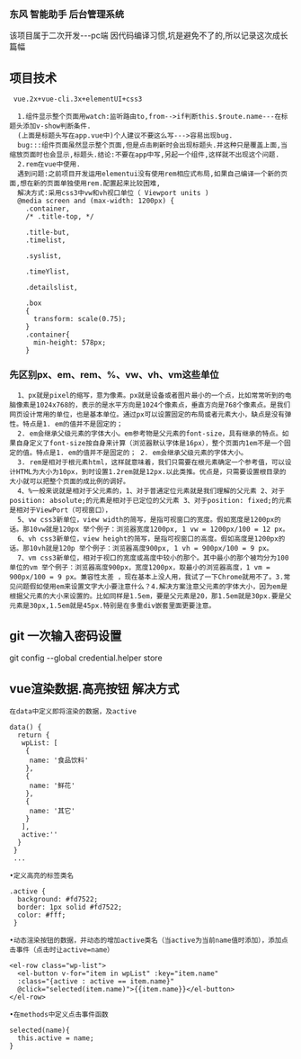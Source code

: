 
### 东风 智能助手 后台管理系统

  该项目属于二次开发---pc端
  因代码编译习惯,坑是避免不了的,所以记录这次成长篇幅
  
  ## 项目技术
     vue.2x+vue-cli.3x+elementUI+css3
    
      1.组件显示整个页面用watch:监听路由to,from-->if判断this.$route.name---在标题头添加v-show判断条件.
      (上面是标题头写在app.vue中)个人建议不要这么写--->容易出现bug.    
      bug:::组件页面虽然显示整个页面,但是点击刷新时会出现标题头.并这种只是覆盖上面,当缩放页面时也会显示,标题头.结论:不要在app中写,另起一个组件,这样就不出现这个问题.
      2.rem在vue中使用.
      遇到问题:之前项目开发运用elementui没有使用rem相应式布局,如果自己编译一个新的页面,想在新的页面单独使用rem.配置起来比较困难,
      解决方式:采用css3中vw和vh视口单位（ Viewport units )
      @media screen and (max-width: 1200px) {
        .container,
        /* .title-top, */

        .title-but,
        .timelist,

        .syslist,

        .timeYlist,

        .detailslist,

        .box
        {
          transform: scale(0.75);
        }
        .container{
          min-height: 578px;
        }
        
  ### 先区别px、em、rem、%、vw、vh、vm这些单位
      1、px就是pixel的缩写，意为像素。px就是设备或者图片最小的一个点，比如常常听到的电脑像素是1024x768的，表示的是水平方向是1024个像素点，垂直方向是768个像素点。是我们网页设计常用的单位，也是基本单位。通过px可以设置固定的布局或者元素大小，缺点是没有弹性。特点是1. em的值并不是固定的； 
      2. em会继承父级元素的字体大小。em参考物是父元素的font-size，具有继承的特点。如果自身定义了font-size按自身来计算（浏览器默认字体是16px），整个页面内1em不是一个固定的值。特点是1. em的值并不是固定的； 2. em会继承父级元素的字体大小。
      3. rem是相对于根元素html，这样就意味着，我们只需要在根元素确定一个参考值，可以设计HTML为大小为10px，到时设置1.2rem就是12px.以此类推。优点是，只需要设置根目录的大小就可以把整个页面的成比例的调好。
      4、%一般来说就是相对于父元素的，1、对于普通定位元素就是我们理解的父元素 2、对于position: absolute;的元素是相对于已定位的父元素 3、对于position: fixed;的元素是相对于ViewPort（可视窗口），
      5、vw css3新单位，view width的简写，是指可视窗口的宽度。假如宽度是1200px的话。那10vw就是120px 举个例子：浏览器宽度1200px, 1 vw = 1200px/100 = 12 px。
      6、vh css3新单位，view height的简写，是指可视窗口的高度。假如高度是1200px的话。那10vh就是120p 举个例子：浏览器高度900px, 1 vh = 900px/100 = 9 px。
      7、vm css3新单位，相对于视口的宽度或高度中较小的那个。其中最小的那个被均分为100单位的vm 举个例子：浏览器高度900px，宽度1200px，取最小的浏览器高度，1 vm = 900px/100 = 9 px。兼容性太差 ，现在基本上没人用，我试了一下Chrome就用不了。3.常见问题假如使用em来设置文字大小要注意什么？4.解决方案注意父元素的字体大小，因为em是根据父元素的大小来设置的。比如同样是1.5em，要是父元素是20，那1.5em就是30px.要是父元素是30px,1.5em就是45px.特别是在多重div嵌套里面更要注意。


## git 一次输入密码设置
  git config --global credential.helper store
## vue渲染数据.高亮按钮 解决方式
    在data中定义即将渲染的数据，及active

	data() {
	  return {
	   wpList: [
	    {
	     name: '食品饮料'
	    },
	    {
	     name: '鲜花'
	    },
	    {
	     name: '其它'
	    }
	   ],
	   active:''
	  }
	 }
	 ...

	•定义高亮的标签类名

	.active {
	  background: #fd7522;
	  border: 1px solid #fd7522;
	  color: #fff;
	 }

	•动态渲染按钮的数据，并动态的增加active类名（当active为当前name值时添加），添加点击事件（点击时让active=name）

	<el-row class="wp-list">
	  <el-button v-for="item in wpList" :key="item.name" 
	  :class="{active : active == item.name}" 
	  @click="selected(item.name)">{{item.name}}</el-button>
	</el-row>

	•在methods中定义点击事件函数

	selected(name){
	  this.active = name;
	}
	
	

